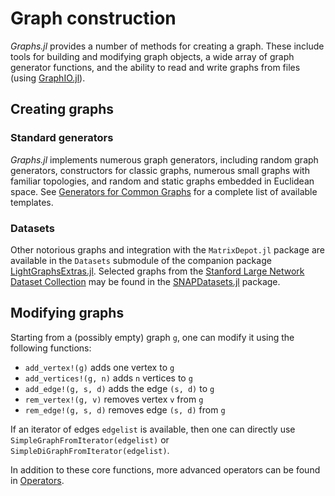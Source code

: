 # Graph construction

_Graphs.jl_ provides a number of methods for creating a graph. These include tools for building and modifying graph objects, a wide array of graph generator functions, and the ability to read and write graphs from files (using [GraphIO.jl](https://github.com/JuliaGraphs/GraphIO.jl)).

## Creating graphs

### Standard generators

_Graphs.jl_ implements numerous graph generators, including random graph generators, constructors for classic graphs, numerous small graphs with familiar topologies, and random and static graphs embedded in Euclidean space.
See [Generators for Common Graphs](@ref) for a complete list of available templates.

### Datasets

Other notorious graphs and integration with the `MatrixDepot.jl` package are available in the `Datasets` submodule of the companion package [LightGraphsExtras.jl](https://github.com/JuliaGraphs/LightGraphsExtras.jl).
Selected graphs from the [Stanford Large Network Dataset Collection](https://snap.stanford.edu/data/index.html) may be found in the [SNAPDatasets.jl](https://github.com/JuliaGraphs/SNAPDatasets.jl) package.


## Modifying graphs

Starting from a (possibly empty) graph `g`, one can modify it using the following functions:

- `add_vertex!(g)` adds one vertex to `g`
- `add_vertices!(g, n)` adds `n` vertices to `g`
- `add_edge!(g, s, d)` adds the edge `(s, d)` to `g`
- `rem_vertex!(g, v)` removes vertex `v` from `g`
- `rem_edge!(g, s, d)` removes edge `(s, d)` from `g`

If an iterator of edges `edgelist` is available, then one can directly use `SimpleGraphFromIterator(edgelist)` or `SimpleDiGraphFromIterator(edgelist)`.

In addition to these core functions, more advanced operators can be found in [Operators](@ref).
